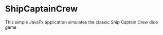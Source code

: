 # ShipCaptainCrew
This simple JavaFx application simulates the classic Ship Captain Crew dice game 

